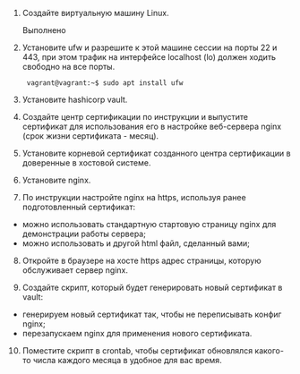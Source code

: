 1. Создайте виртуальную машину Linux.

    Выполнено

2. Установите ufw и разрешите к этой машине сессии на порты 22 и 443, при этом трафик на интерфейсе localhost (lo) должен ходить свободно на все порты.

        vagrant@vagrant:~$ sudo apt install ufw

3. Установите hashicorp vault.

    

4. Cоздайте центр сертификации по инструкции и выпустите сертификат для использования его в настройке веб-сервера nginx (срок жизни сертификата - месяц).

    

5. Установите корневой сертификат созданного центра сертификации в доверенные в хостовой системе.

    

6. Установите nginx.

    

7. По инструкции настройте nginx на https, используя ранее подготовленный сертификат:
  - можно использовать стандартную стартовую страницу nginx для демонстрации работы сервера;
  - можно использовать и другой html файл, сделанный вами;

    

8. Откройте в браузере на хосте https адрес страницы, которую обслуживает сервер nginx.

    

9. Создайте скрипт, который будет генерировать новый сертификат в vault:
  - генерируем новый сертификат так, чтобы не переписывать конфиг nginx;
  - перезапускаем nginx для применения нового сертификата.

    

10. Поместите скрипт в crontab, чтобы сертификат обновлялся какого-то числа каждого месяца в удобное для вас время.

    
